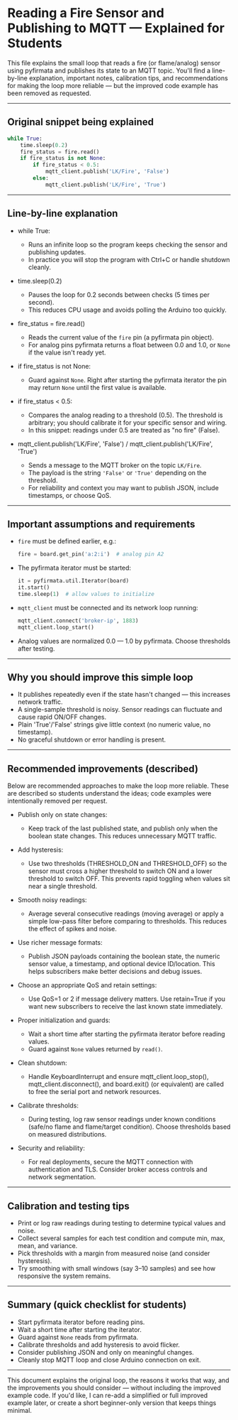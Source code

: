 # Reading a Fire Sensor and Publishing to MQTT — Explained for Students

This file explains the small loop that reads a fire (or flame/analog) sensor using pyfirmata and publishes its state to an MQTT topic. You'll find a line-by-line explanation, important notes, calibration tips, and recommendations for making the loop more reliable — but the improved code example has been removed as requested.

---

## Original snippet being explained

```python
while True:
    time.sleep(0.2)
    fire_status = fire.read()
    if fire_status is not None:
        if fire_status < 0.5:
            mqtt_client.publish('LK/Fire', 'False')
        else:
            mqtt_client.publish('LK/Fire', 'True')
```

---

## Line-by-line explanation

- while True:
  - Runs an infinite loop so the program keeps checking the sensor and publishing updates.
  - In practice you will stop the program with Ctrl+C or handle shutdown cleanly.

- time.sleep(0.2)
  - Pauses the loop for 0.2 seconds between checks (5 times per second).
  - This reduces CPU usage and avoids polling the Arduino too quickly.

- fire_status = fire.read()
  - Reads the current value of the `fire` pin (a pyfirmata pin object).
  - For analog pins pyfirmata returns a float between 0.0 and 1.0, or `None` if the value isn't ready yet.

- if fire_status is not None:
  - Guard against `None`. Right after starting the pyfirmata iterator the pin may return `None` until the first value is available.

- if fire_status < 0.5:
  - Compares the analog reading to a threshold (0.5). The threshold is arbitrary; you should calibrate it for your specific sensor and wiring.
  - In this snippet: readings under 0.5 are treated as "no fire" (False).

- mqtt_client.publish('LK/Fire', 'False') / mqtt_client.publish('LK/Fire', 'True')
  - Sends a message to the MQTT broker on the topic `LK/Fire`.
  - The payload is the string `'False'` or `'True'` depending on the threshold.
  - For reliability and context you may want to publish JSON, include timestamps, or choose QoS.

---

## Important assumptions and requirements

- `fire` must be defined earlier, e.g.:
  ```python
  fire = board.get_pin('a:2:i')  # analog pin A2
  ```
- The pyfirmata iterator must be started:
  ```python
  it = pyfirmata.util.Iterator(board)
  it.start()
  time.sleep(1)  # allow values to initialize
  ```
- `mqtt_client` must be connected and its network loop running:
  ```python
  mqtt_client.connect('broker-ip', 1883)
  mqtt_client.loop_start()
  ```
- Analog values are normalized 0.0 — 1.0 by pyfirmata. Choose thresholds after testing.

---

## Why you should improve this simple loop

- It publishes repeatedly even if the state hasn't changed — this increases network traffic.
- A single-sample threshold is noisy. Sensor readings can fluctuate and cause rapid ON/OFF changes.
- Plain 'True'/'False' strings give little context (no numeric value, no timestamp).
- No graceful shutdown or error handling is present.

---

## Recommended improvements (described)

Below are recommended approaches to make the loop more reliable. These are described so students understand the ideas; code examples were intentionally removed per request.

- Publish only on state changes:
  - Keep track of the last published state, and publish only when the boolean state changes. This reduces unnecessary MQTT traffic.

- Add hysteresis:
  - Use two thresholds (THRESHOLD_ON and THRESHOLD_OFF) so the sensor must cross a higher threshold to switch ON and a lower threshold to switch OFF. This prevents rapid toggling when values sit near a single threshold.

- Smooth noisy readings:
  - Average several consecutive readings (moving average) or apply a simple low-pass filter before comparing to thresholds. This reduces the effect of spikes and noise.

- Use richer message formats:
  - Publish JSON payloads containing the boolean state, the numeric sensor value, a timestamp, and optional device ID/location. This helps subscribers make better decisions and debug issues.

- Choose an appropriate QoS and retain settings:
  - Use QoS=1 or 2 if message delivery matters. Use retain=True if you want new subscribers to receive the last known state immediately.

- Proper initialization and guards:
  - Wait a short time after starting the pyfirmata iterator before reading values.
  - Guard against `None` values returned by `read()`.

- Clean shutdown:
  - Handle KeyboardInterrupt and ensure mqtt_client.loop_stop(), mqtt_client.disconnect(), and board.exit() (or equivalent) are called to free the serial port and network resources.

- Calibrate thresholds:
  - During testing, log raw sensor readings under known conditions (safe/no flame and flame/target condition). Choose thresholds based on measured distributions.

- Security and reliability:
  - For real deployments, secure the MQTT connection with authentication and TLS. Consider broker access controls and network segmentation.

---

## Calibration and testing tips

- Print or log raw readings during testing to determine typical values and noise.
- Collect several samples for each test condition and compute min, max, mean, and variance.
- Pick thresholds with a margin from measured noise (and consider hysteresis).
- Try smoothing with small windows (say 3–10 samples) and see how responsive the system remains.

---

## Summary (quick checklist for students)

- Start pyfirmata iterator before reading pins.
- Wait a short time after starting the iterator.
- Guard against `None` reads from pyfirmata.
- Calibrate thresholds and add hysteresis to avoid flicker.
- Consider publishing JSON and only on meaningful changes.
- Cleanly stop MQTT loop and close Arduino connection on exit.

---

This document explains the original loop, the reasons it works that way, and the improvements you should consider — without including the improved example code. If you'd like, I can re-add a simplified or full improved example later, or create a short beginner-only version that keeps things minimal.
